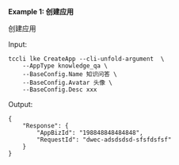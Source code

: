 **Example 1: 创建应用**

创建应用

Input: 

```
tccli lke CreateApp --cli-unfold-argument  \
    --AppType knowledge_qa \
    --BaseConfig.Name 知识问答 \
    --BaseConfig.Avatar 头像 \
    --BaseConfig.Desc xxx
```

Output: 
```
{
    "Response": {
        "AppBizId": "198848848484848",
        "RequestId": "dwec-adsdsdsd-sfsfdsfsf"
    }
}
```

